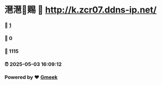 # 潖潖🔭赐 :link: http://k.zcr07.ddns-ip.net/ 
### :page_facing_up: [1](http://k.zcr07.ddns-ip.net//tag.html) 
### :speech_balloon: 0 
### :hibiscus: 1115 
### :alarm_clock: 2025-05-03 16:09:12 
### Powered by :heart: [Gmeek](https://github.com/Meekdai/Gmeek)
